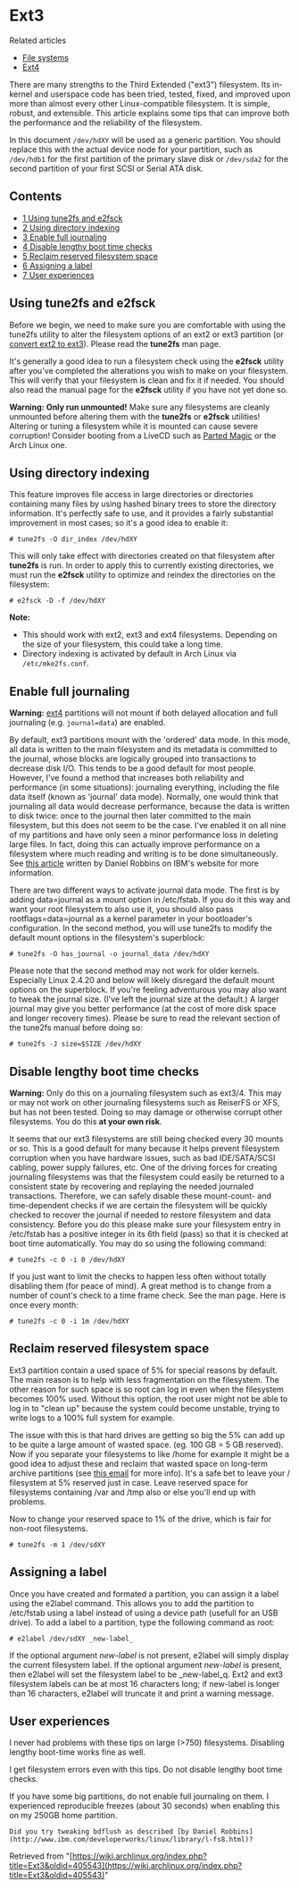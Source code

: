 # Ext3

Related articles

*   [File systems](/index.php/File_systems "File systems")
*   [Ext4](/index.php/Ext4 "Ext4")

There are many strengths to the Third Extended ("ext3") filesystem. Its in-kernel and userspace code has been tried, tested, fixed, and improved upon more than almost every other Linux-compatible filesystem. It is simple, robust, and extensible. This article explains some tips that can improve both the performance and the reliability of the filesystem.

In this document `/dev/hdXY` will be used as a generic partition. You should replace this with the actual device node for your partition, such as `/dev/hdb1` for the first partition of the primary slave disk or `/dev/sda2` for the second partition of your first SCSI or Serial ATA disk.

## Contents

*   [1 Using tune2fs and e2fsck](#Using_tune2fs_and_e2fsck)
*   [2 Using directory indexing](#Using_directory_indexing)
*   [3 Enable full journaling](#Enable_full_journaling)
*   [4 Disable lengthy boot time checks](#Disable_lengthy_boot_time_checks)
*   [5 Reclaim reserved filesystem space](#Reclaim_reserved_filesystem_space)
*   [6 Assigning a label](#Assigning_a_label)
*   [7 User experiences](#User_experiences)

## Using tune2fs and e2fsck

Before we begin, we need to make sure you are comfortable with using the tune2fs utility to alter the filesystem options of an ext2 or ext3 partition (or [convert ext2 to ext3](/index.php/Convert_ext2_to_ext3 "Convert ext2 to ext3")). Please read the **tune2fs** man page.

It's generally a good idea to run a filesystem check using the **e2fsck** utility after you've completed the alterations you wish to make on your filesystem. This will verify that your filesystem is clean and fix it if needed. You should also read the manual page for the **e2fsck** utility if you have not yet done so.

**Warning:** **Only run unmounted!** Make sure any filesystems are cleanly unmounted before altering them with the **tune2fs** or **e2fsck** utilities! Altering or tuning a filesystem while it is mounted can cause severe corruption! Consider booting from a LiveCD such as [Parted Magic](http://partedmagic.com/doku.php) or the Arch Linux one.

## Using directory indexing

This feature improves file access in large directories or directories containing many files by using hashed binary trees to store the directory information. It's perfectly safe to use, and it provides a fairly substantial improvement in most cases; so it's a good idea to enable it:

```
# tune2fs -O dir_index /dev/hdXY

```

This will only take effect with directories created on that filesystem after **tune2fs** is run. In order to apply this to currently existing directories, we must run the **e2fsck** utility to optimize and reindex the directories on the filesystem:

```
# e2fsck -D -f /dev/hdXY

```

**Note:**

*   This should work with ext2, ext3 and ext4 filesystems. Depending on the size of your filesystem, this could take a long time.
*   Directory indexing is activated by default in Arch Linux via `/etc/mke2fs.conf`.

## Enable full journaling

**Warning:** [ext4](/index.php/Ext4 "Ext4") partitions will not mount if both delayed allocation and full journaling (e.g. `journal=data`) are enabled.

By default, ext3 partitions mount with the 'ordered' data mode. In this mode, all data is written to the main filesystem and its metadata is committed to the journal, whose blocks are logically grouped into transactions to decrease disk I/O. This tends to be a good default for most people. However, I've found a method that increases both reliability and performance (in some situations): journaling everything, including the file data itself (known as 'journal' data mode). Normally, one would think that journaling all data would decrease performance, because the data is written to disk twice: once to the journal then later committed to the main filesystem, but this does not seem to be the case. I've enabled it on all nine of my partitions and have only seen a minor performance loss in deleting large files. In fact, doing this can actually improve performance on a filesystem where much reading and writing is to be done simultaneously. See [this article](http://www-106.ibm.com/developerworks/linux/library/l-fs8.html#4) written by Daniel Robbins on IBM's website for more information.

There are two different ways to activate journal data mode. The first is by adding data=journal as a mount option in /etc/fstab. If you do it this way and want your root filesystem to also use it, you should also pass rootflags=data=journal as a kernel parameter in your bootloader's configuration. In the second method, you will use tune2fs to modify the default mount options in the filesystem's superblock:

```
# tune2fs -O has_journal -o journal_data /dev/hdXY

```

Please note that the second method may not work for older kernels. Especially Linux 2.4.20 and below will likely disregard the default mount options on the superblock. If you're feeling adventurous you may also want to tweak the journal size. (I've left the journal size at the default.) A larger journal may give you better performance (at the cost of more disk space and longer recovery times). Please be sure to read the relevant section of the tune2fs manual before doing so:

```
# tune2fs -J size=$SIZE /dev/hdXY

```

## Disable lengthy boot time checks

**Warning:** Only do this on a journaling filesystem such as ext3/4\. This may or may not work on other journaling filesystems such as ReiserFS or XFS, but has not been tested. Doing so may damage or otherwise corrupt other filesystems. You do this **at your own risk**.

It seems that our ext3 filesystems are still being checked every 30 mounts or so. This is a good default for many because it helps prevent filesystem corruption when you have hardware issues, such as bad IDE/SATA/SCSI cabling, power supply failures, etc. One of the driving forces for creating journaling filesystems was that the filesystem could easily be returned to a consistent state by recovering and replaying the needed journaled transactions. Therefore, we can safely disable these mount-count- and time-dependent checks if we are certain the filesystem will be quickly checked to recover the journal if needed to restore filesystem and data consistency. Before you do this please make sure your filesystem entry in /etc/fstab has a positive integer in its 6th field (pass) so that it is checked at boot time automatically. You may do so using the following command:

```
# tune2fs -c 0 -i 0 /dev/hdXY

```

If you just want to limit the checks to happen less often without totally disabling them (for peace of mind). A great method is to change from a number of count's check to a time frame check. See the man page. Here is once every month:

```
# tune2fs -c 0 -i 1m /dev/hdXY

```

## Reclaim reserved filesystem space

Ext3 partition contain a used space of 5% for special reasons by default. The main reason is to help with less fragmentation on the filesystem. The other reason for such space is so root can log in even when the filesystem becomes 100% used. Without this option, the root user might not be able to log in to "clean up" because the system could become unstable, trying to write logs to a 100% full system for example.

The issue with this is that hard drives are getting so big the 5% can add up to be quite a large amount of wasted space. (eg. 100 GB = 5 GB reserved). Now if you separate your filesystems to like /home for example it might be a good idea to adjust these and reclaim that wasted space on long-term archive partitions (see [this email](http://www.redhat.com/archives/ext3-users/2009-January/msg00026.html) for more info). It's a safe bet to leave your / filesystem at 5% reserved just in case. Leave reserved space for filesystems containing /var and /tmp also or else you'll end up with problems.

Now to change your reserved space to 1% of the drive, which is fair for non-root filesystems.

```
# tune2fs -m 1 /dev/sdXY

```

## Assigning a label

Once you have created and formated a partition, you can assign it a label using the e2label command. This allows you to add the partition to /etc/fstab using a label instead of using a device path (usefull for an USB drive). To add a label to a partition, type the following command as root:

```
# e2label /dev/sdXY _new-label_

```

If the optional argument _new-label_ is not present, e2label will simply display the current filesystem label. If the optional argument _new-label_ is present, then e2label will set the filesystem label to be _new-label_q. Ext2 and ext3 filesystem labels can be at most 16 characters long; if new-label is longer than 16 characters, e2label will truncate it and print a warning message.

## User experiences

I never had problems with these tips on large (>750) filesystems. Disabling lengthy boot-time works fine as well.

I get filesystem errors even with this tips. Do not disable lengthy boot time checks.

If you have some big partitions, do not enable full journaling on them. I experienced reproducible freezes (about 30 seconds) when enabling this on my 250GB home partition.

	Did you try tweaking bdflush as described [by Daniel Robbins](http://www.ibm.com/developerworks/linux/library/l-fs8.html)?

Retrieved from "[https://wiki.archlinux.org/index.php?title=Ext3&oldid=405543](https://wiki.archlinux.org/index.php?title=Ext3&oldid=405543)"